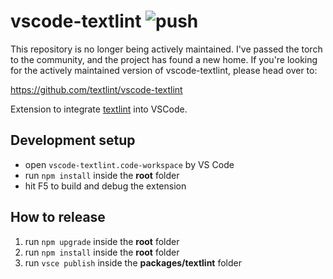 # vscode-textlint ![push](https://github.com/taichi/vscode-textlint/actions/workflows/push.yml/badge.svg)

This repository is no longer being actively maintained. I've passed the torch to the community, and the project has found a new home.
If you're looking for the actively maintained version of vscode-textlint, please head over to:

https://github.com/textlint/vscode-textlint

Extension to integrate [textlint](https://textlint.github.io/) into VSCode.

## Development setup

- open `vscode-textlint.code-workspace` by VS Code
- run `npm install` inside the **root** folder
- hit F5 to build and debug the extension

## How to release

1. run `npm upgrade` inside the **root** folder
2. run `npm install` inside the **root** folder
3. run `vsce publish` inside the **packages/textlint** folder
